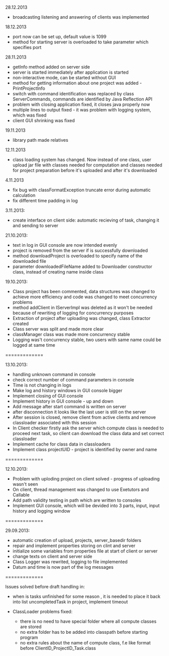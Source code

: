 28.12.2013
- broadcasting listening and answering of clients was implemented

18.12.2013
- port now can be set up, default value is 1099
- method for starting server is overloaded to take parameter which specifies port

28.11.2013
- getInfo method added on server side
- server is started immediately after application is started
- non-interactive mode, can be started without GUI
- method for getting information about one project was added - PrintProjectInfo
- switch with command identification was replaced by class ServerCommands, commands are identified by Java Reflection API    
- problem with closing application fixed, it closes java properly now
- multiple lines to output fixed - it was problem with logging system, which was fixed
- client GUI shrinking was fixed

19.11.2013
- library path made relatives

12.11.2013
- class loading system has changed. Now instead of one class, user upload jar file with classes needed for computation and classes needed for project preparation before it's uploaded and after it's downloaded


4.11.2013
- fix bug with classFormatException truncate error during automatic calculation
- fix different time padding in log

3.11.2013:
- create interface on client side: automatic recieving of task, changing it and sending to server

21.10.2013:
- text in log in GUI console are now intended evenly
- project is removed from the server if is successfully downloaded
- method downloadProject is overloaded to specify name of the downloaded file
- parameter downloadedFileName added to Downloader constructor class, instead of creating name inside class

19.10.2013:
- Class project has been commented, data structures was  changed to achieve more efficiency and code was changed to 			 	                      meet concurrency problems
- method addClient in IServerImpl was deleted as it won't be needed because of rewriting of logging for concurrency purposes
- Extraction of project after uploading was changed, class Extractor created
- Class server was split and made more clear
- classManager class was made more concurrency stable
- Logging was't concurrency stable, two users with same name could be logged at same time

=============

13.10.2013:
- handling unknown command in console
- check correct number of command parameters in console
- Time is not changing in logs 
- Make log and history windows in GUI console bigger
- Implement closing of GUI console
- Implement history in GUI console - up and down
- Add message after start command is written on server
- after disconnection it looks like the last user is still on the server
- After session is closed, remove client from active clients and remove classloader associated with this session
- In Client checker firstly ask the server which compute class is needed to proceed next task,
  so client can download the class data and set correct classloader
- Implement cache for class data in classloaders
- Implement class projectUID - project is identified by owner and name	

=============

12.10.2013:
- Problem with uploding project on client solved - progress of uploading wasn't seen
- On client, thread management was changed to use Exetutors and Callable<T>
- Add path validity testing in path which are written to consoles
- Implement GUI console, which will be devided into 3 parts, input, input history and logging window

=============

29.09.2013:
- automatic creation of upload, projects, server_basedir folders
- repair and implement properties storing on clint and server
- initialize some variables from properties file at start of client or server
- change texts on client and server side
- Class Logger was rewrited, logging to file implemented
- Datum and time is now part of the log messages

=============
	
Issues solved before draft handling in:        

- when is tasks unfinished for some reason , it is needed to place it back into list uncompletedTask in project,
  implement timeout


- ClassLoader problems fixed:
	- there is no need to have special folder where all compute classes are stored
	- no extra folder has to be added into classpath before starting program
	- no extra rules about the name of compute class, f.e like format before ClientID_ProjectID_Task.class
    
